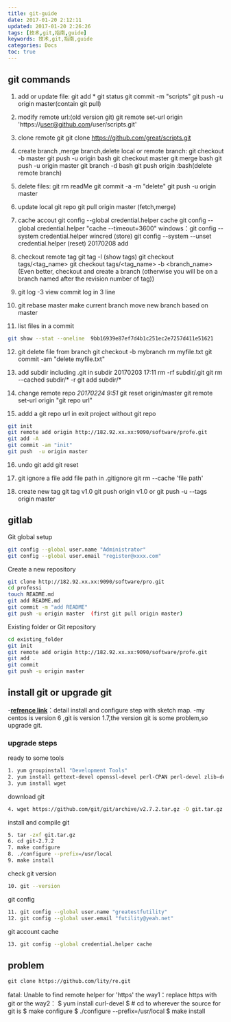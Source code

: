 ```yaml
---
title: git-guide
date: 2017-01-20 2:12:11
updated: 2017-01-20 2:26:26
tags: [技术,git,指南,guide]
keywords: 技术,git,指南,guide
categories: Docs
toc: true
---
```


## git commands

1. add or update file:
  git add *
  git status
  git commit -m "scripts"
  git push -u origin master(contain git pull)

2. modify remote url:(old version git)
  git remote set-url origin 'https://user@github.com/user/scripts.git'

3. clone remote git
  git clone https://github.com/great/scripts.git
     
4. create branch ,merge branch,delete local or remote branch:
  git checkout -b master
  git push -u origin bash
  git checkout master
   git merge bash
   git push -u origin master
   git branch -d bash
   git push origin :bash(delete remote branch)

5. delete files:
  git rm readMe
  git commit -a -m "delete"
  git push -u origin master

6. update local git repo
  git pull origin master (fetch,merge)

7. cache accout
git config --global credential.helper cache
git config --global credential.helper "cache --timeout=3600"
windows：git config --system credential.helper wincred  (store)
git config --system --unset credential.helper  (reset)
20170208 add

8. checkout remote tag
     git tag -l  (show tags)
     git checkout tags/<tag_name>
     git checkout tags/<tag_name> -b <branch_name>  
     (Even better, checkout and create a branch (otherwise you will be on a branch named after the revision number of tag))

9. git log -3           view commit log in 3 line

10. git rebase master            make current branch move new branch based on master
11. list files in a commit    
```bash 
git show --stat --oneline  9bb16939e87ef7d4b1c251ec2e7257d411e51621   
```

12. git delete file from branch
git checkout -b mybranch
rm myfile.txt
git commit -am "delete myfile.txt"

13. add  subdir  including .git in subdir   20170203 17:11
rm -rf subdir/.git
git rm --cached subdir/* -r
git add subdir/*

14. change remote repo  _20170224 9:51_
git reset origin/master
git remote  set-url origin "git repo url"

15.  addd a git repo url in exit project without git repo
```bash
git init
git remote add origin http://182.92.xx.xx:9090/software/profe.git
git add -A
git commit -am "init"
git push  -u origin master
```

16. undo git add
git reset

17. git ignore  a file
add file path in .gitignore
git rm --cache 'file path'

18. create new tag
git tag v1.0
git push origin v1.0   or  git push -u \--tags origin master

## gitlab

Git global setup

```bash
git config --global user.name "Administrator"
git config --global user.email "register@xxxx.com"
```

Create a new repository
```bash
git clone http://182.92.xx.xx:9090/software/pro.git
cd professi
touch README.md
git add README.md
git commit -m "add README"
git push -u origin master  (first git pull origin master)
```
  Existing folder or Git repository
```bash
cd existing_folder
git init
git remote add origin http://182.92.xx.xx:9090/software/profe.git
git add .
git commit
git push -u origin master
```

## install git or upgrade git 

-[**refrence link**](https://www.edureka.co/blog/install-git/)：detail install and configure step with sketch map.
-my centos is version 6 ,git is version 1.7,the version git is some problem,so upgrade git.

### upgrade steps

ready to some tools 
```bash
1. yum groupinstall "Development Tools"
2. yum install gettext-devel openssl-devel perl-CPAN perl-devel zlib-devel
3. yum install wget
```

download git
```bash
4. wget https://github.com/git/git/archive/v2.7.2.tar.gz -O git.tar.gz
```

install and compile git
```bash
5. tar -zxf git.tar.gz
6. cd git-2.7.2
7. make configure
8. ./configure --prefix=/usr/local
9. make install
```

check git  version
```bash
10. git --version
```

git config 
```bash
11. git config --global user.name "greatestfutility"
12. git config --global user.email "futility@yeah.net"
```

git account cache 
```bash
13. git config --global credential.helper cache
```

## problem
```
git clone https://github.com/lity/re.git
```
fatal: Unable to find remote helper for 'https'
the way1：replace https  with git 
or the way2：
$ yum install curl-devel
$ # cd to wherever the source for git is
$ make configure
$ ./configure --prefix=/usr/local
$ make install


